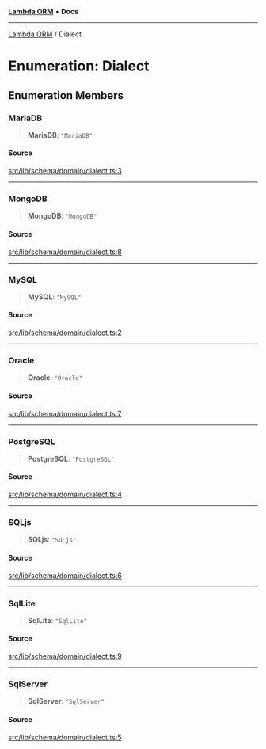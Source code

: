 [**Lambda ORM**](../README.md) • **Docs**

***

[Lambda ORM](../README.md) / Dialect

# Enumeration: Dialect

## Enumeration Members

### MariaDB

> **MariaDB**: `"MariaDB"`

#### Source

[src/lib/schema/domain/dialect.ts:3](https://github.com/lambda-orm/lambdaorm-base/blob/aa369ded9e7763a31678c0168646a8ee1291b500/src/lib/schema/domain/dialect.ts#L3)

***

### MongoDB

> **MongoDB**: `"MongoDB"`

#### Source

[src/lib/schema/domain/dialect.ts:8](https://github.com/lambda-orm/lambdaorm-base/blob/aa369ded9e7763a31678c0168646a8ee1291b500/src/lib/schema/domain/dialect.ts#L8)

***

### MySQL

> **MySQL**: `"MySQL"`

#### Source

[src/lib/schema/domain/dialect.ts:2](https://github.com/lambda-orm/lambdaorm-base/blob/aa369ded9e7763a31678c0168646a8ee1291b500/src/lib/schema/domain/dialect.ts#L2)

***

### Oracle

> **Oracle**: `"Oracle"`

#### Source

[src/lib/schema/domain/dialect.ts:7](https://github.com/lambda-orm/lambdaorm-base/blob/aa369ded9e7763a31678c0168646a8ee1291b500/src/lib/schema/domain/dialect.ts#L7)

***

### PostgreSQL

> **PostgreSQL**: `"PostgreSQL"`

#### Source

[src/lib/schema/domain/dialect.ts:4](https://github.com/lambda-orm/lambdaorm-base/blob/aa369ded9e7763a31678c0168646a8ee1291b500/src/lib/schema/domain/dialect.ts#L4)

***

### SQLjs

> **SQLjs**: `"SQLjs"`

#### Source

[src/lib/schema/domain/dialect.ts:6](https://github.com/lambda-orm/lambdaorm-base/blob/aa369ded9e7763a31678c0168646a8ee1291b500/src/lib/schema/domain/dialect.ts#L6)

***

### SqlLite

> **SqlLite**: `"SqlLite"`

#### Source

[src/lib/schema/domain/dialect.ts:9](https://github.com/lambda-orm/lambdaorm-base/blob/aa369ded9e7763a31678c0168646a8ee1291b500/src/lib/schema/domain/dialect.ts#L9)

***

### SqlServer

> **SqlServer**: `"SqlServer"`

#### Source

[src/lib/schema/domain/dialect.ts:5](https://github.com/lambda-orm/lambdaorm-base/blob/aa369ded9e7763a31678c0168646a8ee1291b500/src/lib/schema/domain/dialect.ts#L5)

